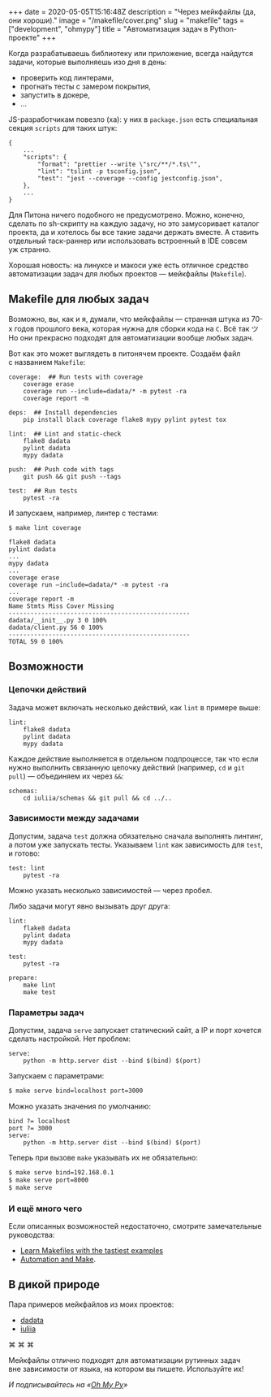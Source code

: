 +++
date = 2020-05-05T15:16:48Z
description = "Через мейкфайлы (да, они хороши)."
image = "/makefile/cover.png"
slug = "makefile"
tags = ["development", "ohmypy"]
title = "Автоматизация задач в Python-проекте"
+++

Когда разрабатываешь библиотеку или приложение, всегда найдутся задачи, которые выполняешь изо дня в день:

- проверить код линтерами,
- прогнать тесты с замером покрытия,
- запустить в докере,
- ...

JS-разработчикам повезло (ха): у них в `package.json` есть специальная секция `scripts` для таких штук:

```
{
    ...
    "scripts": {
        "format": "prettier --write \"src/**/*.ts\"",
        "lint": "tslint -p tsconfig.json",
        "test": "jest --coverage --config jestconfig.json",
    },
    ...
}
```

Для Питона ничего подобного не предусмотрено. Можно, конечно, сделать по sh-скрипту на каждую задачу, но это замусоривает каталог проекта, да и хотелось бы все такие задачи держать вместе. А ставить отдельный таск-раннер или использовать встроенный в IDE совсем уж странно.

Хорошая новость: на линуксе и макоси уже есть отличное средство автоматизации задач для любых проектов — мейкфайлы (`Makefile`).

## Makefile для любых задач

Возможно, вы, как и я, думали, что мейкфайлы — странная штука из 70-х годов прошлого века, которая нужна для сборки кода на `C`. Всё так ツ Но они прекрасно подходят для автоматизации вообще любых задач.

Вот как это может выглядеть в питонячем проекте. Создаём файл с названием `Makefile`:

```
coverage:  ## Run tests with coverage
	coverage erase
	coverage run --include=dadata/* -m pytest -ra
	coverage report -m

deps:  ## Install dependencies
	pip install black coverage flake8 mypy pylint pytest tox

lint:  ## Lint and static-check
	flake8 dadata
	pylint dadata
	mypy dadata

push:  ## Push code with tags
	git push && git push --tags

test:  ## Run tests
	pytest -ra
```

И запускаем, например, линтер с тестами:

```
$ make lint coverage

flake8 dadata
pylint dadata
...
mypy dadata
...
coverage erase
coverage run —include=dadata/* -m pytest -ra
...
coverage report -m
Name Stmts Miss Cover Missing
--------------------------------------------------
dadata/__init__.py 3 0 100%
dadata/client.py 56 0 100%
--------------------------------------------------
TOTAL 59 0 100%
```

## Возможности

### Цепочки действий

Задача может включать несколько действий, как `lint` в примере выше:

```
lint:
	flake8 dadata
	pylint dadata
	mypy dadata
```

Каждое действие выполняется в отдельном подпроцессе, так что если нужно выполнить связанную цепочку действий (например, `cd` и `git pull`) — объединяем их через `&&`:

```
schemas:
	cd iuliia/schemas && git pull && cd ../..
```

### Зависимости между задачами

Допустим, задача `test` должна обязательно сначала выполнять линтинг, а потом уже запускать тесты. Указываем `lint` как зависимость для `test`, и готово:

```
test: lint
	pytest -ra
```

Можно указать несколько зависимостей — через пробел.

Либо задачи могут явно вызывать друг друга:

```
lint:
	flake8 dadata
	pylint dadata
	mypy dadata

test:
	pytest -ra

prepare:
	make lint
	make test
```

### Параметры задач

Допустим, задача `serve` запускает статический сайт, а IP и порт хочется сделать настройкой. Нет проблем:

```
serve:
	python -m http.server dist --bind $(bind) $(port)
```

Запускаем с параметрами:

```bash
$ make serve bind=localhost port=3000
```

Можно указать значения по умолчанию:

```
bind ?= localhost
port ?= 3000
serve:
	python -m http.server dist --bind $(bind) $(port)
```

Теперь при вызове `make` указывать их не обязательно:

```bash
$ make serve bind=192.168.0.1
$ make serve port=8000
$ make serve
```


### И ещё много чего

Если описанных возможностей недостаточно, смотрите замечательные руководства:

- [Learn Makefiles with the tastiest examples](https://makefiletutorial.com)
- [Automation and Make](https://swcarpentry.github.io/make-novice/reference.html).

## В дикой природе

Пара примеров мейкфайлов из моих проектов:

- [dadata](https://github.com/nalgeon/dadata-py/blob/master/Makefile)
- [iuliia](https://github.com/nalgeon/iuliia-py/blob/master/Makefile)

<p class="text-centered">⌘&nbsp;⌘&nbsp;⌘</p>

Мейкфайлы отлично подходят для автоматизации рутинных задач вне зависимости от языка, на котором вы пишете. Используйте их!

<div class="row">
<div class="col-xs-12 col-sm-10 col-md-8"><p><em>И подписывайтесь на <span class="nowrap"><i class="fas fa-kiwi-bird"></i> «<a href="https://t.me/ohmypy">Oh My Py</a>»</span></em></p></div>
</div>



